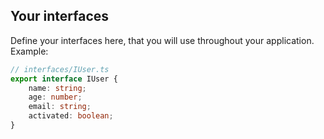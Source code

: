 ## Your interfaces

Define your interfaces here, that you will use throughout your application. Example:

```ts
// interfaces/IUser.ts
export interface IUser {
    name: string;
    age: number;
    email: string;
    activated: boolean;
}
```